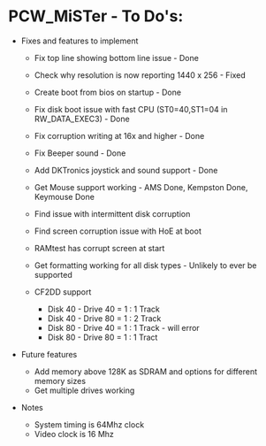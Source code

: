 # PCW_MiSTer - To Do's:

* Fixes and features to implement
  * Fix top line showing bottom line issue - Done
  * Check why resolution is now reporting 1440 x 256 - Fixed
  * Create boot from bios on startup - Done
  * Fix disk boot issue with fast CPU (ST0=40,ST1=04 in RW_DATA_EXEC3) - Done
  * Fix corruption writing at 16x and higher - Done
  * Fix Beeper sound - Done
  * Add DKTronics joystick and sound support - Done
  * Get Mouse support working - AMS Done, Kempston Done, Keymouse Done
  * Find issue with intermittent disk corruption
  * Find screen corruption issue with HoE at boot
  * RAMtest has corrupt screen at start
  * Get formatting working for all disk types - Unlikely to ever be supported

  * CF2DD support
    * Disk 40 - Drive 40 = 1 : 1 Track
    * Disk 40 - Drive 80 = 1 : 2 Track
    * Disk 80 - Drive 40 = 1 : 1 Track - will error
    * Disk 80 - Drive 80 = 1 : 1 Tract

* Future features
  * Add memory above 128K as SDRAM and options for different memory sizes
  * Get multiple drives working

* Notes
  * System timing is 64Mhz clock
  * Video clock is 16 Mhz

